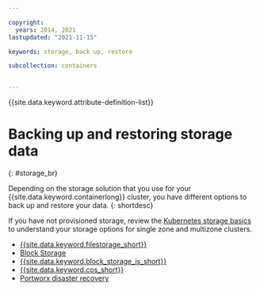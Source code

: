 ```yaml
---

copyright: 
  years: 2014, 2021
lastupdated: "2021-11-15"

keywords: storage, back up, restore

subcollection: containers


---
```


{{site.data.keyword.attribute-definition-list}}


# Backing up and restoring storage data
{: #storage_br}

Depending on the storage solution that you use for your {{site.data.keyword.containerlong}} cluster, you have different options to back up and restore your data. 
{: shortdesc}

If you have not provisioned storage, review the [Kubernetes storage basics](/docs/containers?topic=containers-storage_planning) to understand your storage options for single zone and multizone clusters.

* [{{site.data.keyword.filestorage_short}}](/docs/containers?topic=containers-file_storage)
* [Block Storage](/docs/containers?topic=containers-block_storage#block_backup_restore)
* [{{site.data.keyword.block_storage_is_short}}](/docs/containers?topic=containers-vpc-block#vpc-block-backup-restore)
* [{{site.data.keyword.cos_short}}](/docs/containers?topic=containers-object_storage#cos_backup_restore)
* [Portworx disaster recovery](/docs/containers?topic=containers-portworx#px-dr)



